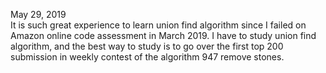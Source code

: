 May 29, 2019 <br>
It is such great experience to learn union find algorithm since I failed on Amazon online code assessment in March 2019. I have to study union find algorithm, and the best way to study is to go over the first top 200 submission in weekly contest of the algorithm 947 remove stones. 

